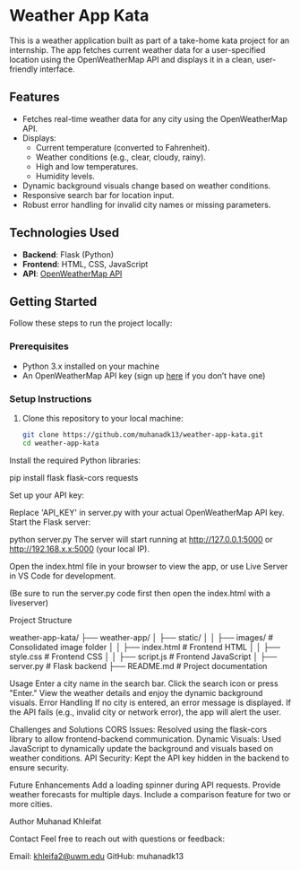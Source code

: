 # Weather App Kata

This is a weather application built as part of a take-home kata project for an internship. The app fetches current weather data for a user-specified location using the OpenWeatherMap API and displays it in a clean, user-friendly interface.

## Features
- Fetches real-time weather data for any city using the OpenWeatherMap API.
- Displays:
  - Current temperature (converted to Fahrenheit).
  - Weather conditions (e.g., clear, cloudy, rainy).
  - High and low temperatures.
  - Humidity levels.
- Dynamic background visuals change based on weather conditions.
- Responsive search bar for location input.
- Robust error handling for invalid city names or missing parameters.

## Technologies Used
- **Backend**: Flask (Python)
- **Frontend**: HTML, CSS, JavaScript
- **API**: [OpenWeatherMap API](https://openweathermap.org/api)

## Getting Started
Follow these steps to run the project locally:

### Prerequisites
- Python 3.x installed on your machine
- An OpenWeatherMap API key (sign up [here](https://openweathermap.org/) if you don’t have one)

### Setup Instructions
1. Clone this repository to your local machine:
   ```bash
   git clone https://github.com/muhanadk13/weather-app-kata.git
   cd weather-app-kata

Install the required Python libraries:

pip install flask flask-cors requests

Set up your API key:

Replace 'API_KEY' in server.py with your actual OpenWeatherMap API key.
Start the Flask server:


python server.py
The server will start running at http://127.0.0.1:5000 or http://192.168.x.x:5000 (your local IP).

Open the index.html file in your browser to view the app, or use Live Server in VS Code for development.

(Be sure to run the server.py code first then open the index.html with a liveserver)

Project Structure

weather-app-kata/
├── weather-app/
│   ├── static/
│   │   ├── images/         # Consolidated image folder
│   │   ├── index.html      # Frontend HTML
│   │   ├── style.css       # Frontend CSS
│   │   ├── script.js       # Frontend JavaScript
│   ├── server.py           # Flask backend
├── README.md               # Project documentation


Usage
Enter a city name in the search bar.
Click the search icon or press "Enter."
View the weather details and enjoy the dynamic background visuals.
Error Handling
If no city is entered, an error message is displayed.
If the API fails (e.g., invalid city or network error), the app will alert the user.

Challenges and Solutions
CORS Issues: Resolved using the flask-cors library to allow frontend-backend communication.
Dynamic Visuals: Used JavaScript to dynamically update the background and visuals based on weather conditions.
API Security: Kept the API key hidden in the backend to ensure security.

Future Enhancements
Add a loading spinner during API requests.
Provide weather forecasts for multiple days.
Include a comparison feature for two or more cities.

Author
Muhanad Khleifat

Contact
Feel free to reach out with questions or feedback:

Email: khleifa2@uwm.edu
GitHub: muhanadk13

